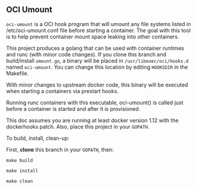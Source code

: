 ## OCI Umount

`oci-umount` is a OCI hook program that will umount any file systems listed in /etc/oci-umount.conf
file before starting a container.  The goal with this tool is to help prevent container mount
space leaking into other containers.


This project produces a golang that can be used with container runtimes and runc (with minor code changes).
If you clone this branch and build/install `umount.go`, a binary will be placed in
`/usr/libexec/oci/hooks.d` named `oci-umount`. You can change this location by
editing `HOOKSDIR` in the Makefile.


With minor changes to upstream docker code, this binary will be executed when starting a
containers via prestart hooks.  

Running runc containers with this executable, oci-umount() is called
just before a container is started and after it is provisioned.

This doc assumes you are running at least docker version 1.12 with the dockerhooks patch.
Also, place this project in your `GOPATH`.


To build, install, clean-up:

First, **clone** this branch in your `GOPATH`, then:

`make build`


`make install`


`make clean`
